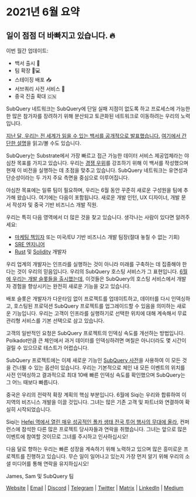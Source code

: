 # 2021년 6월 요약

## 일이 점점 더 바빠지고 있습니다. 🔥

이번 월간 업데이트:

-   백서 출시 🎊
-   팀 확장 👩💻
-   스테이징 배포 📥
-   서브쿼리 사전 서비스 📖
-   중국 진출 확대 🇨🇳

SubQuery 네트워크는 SubQuery에 단일 실패 지점이 없도록 하고 프로세스에 가능한 한 많은 참가자를 장려하기 위해 분산되고 토큰화된 네트워크로 이동하려는 우리의 노력입니다.

[지난 달, 우리는 전 세계가 읽을 수 있는 백서를 공개적으로 발표했습니다.](https://static.subquery.network/whitepaper.pdf) [여기에서 간단한 설명](https://subquery.medium.com/the-subquery-network-a-summary-46cde0acb010)을 읽고/볼 수도 있습니다.

SubQuery는 Substrate에서 가장 빠르고 접근 가능한 데이터 서비스 제공업체라는 야심찬 목표를 가지고 있습니다. 우리는 [경쟁 우위](https://subquery.medium.com/subquery-network-our-goals-and-competitive-advantages-a6efdd544be4)를 강조하기 위해 이 백서를 작성했으며 현재 이 비전을 실행하는 데 초점을 맞추고 있습니다. SubQuery 네트워크는 유연성과 단순성이라는 두 가지 주요 측면을 중심으로 이루어집니다.

야심찬 목표에는 일류 팀이 필요하며, 우리는 6월 동안 꾸준히 새로운 구성원을 팀에 추가해 왔습니다. 여기에는 다음이 포함됩니다. 새로운 개발 인턴, UX 디자이너, 개발 문서 작성자 및 중국 기반 비즈니스 개발 직원.

우리는 특히 다음 영역에서 더 많은 것을 찾고 있습니다. 생각나는 사람이 있다면 알려주세요:

-   [마케팅 책임자](https://angel.co/company/subquery/jobs/1494376-head-of-marketing) 또는 미국/EU 기반 비즈니스 개발 팀장(절대 놓칠 수 없는 기회)
-   [SRE 엔지니어](https://angel.co/company/subquery/jobs/1497942-site-reliability-engineer)
-   [Rust](https://angel.co/company/subquery/jobs/1494414-rust-developer) 및 [Solidity](https://angel.co/company/subquery/jobs/1494435-solidity-developer) 개발자

우리 업계의 개발자는 인프라를 실행하는 것이 아니라 미래를 구축하는 데 집중해야 한다는 것이 우리의 믿음입니다. 우리의 SubQuery 호스팅 서비스가 그 표현입니다. [6월에 우리는 개발 슬롯들을 출시했는데](https://subquery.medium.com/deployment-slots-are-here-subquery-projects-4fe2629f8858), 이것들은 SubQuery의 호스팅 서비스에서 개발자 경험을 향상시키는 완전히 새로운 기능을 갖고 있습니다.

배포 슬롯은 개발자가 다운타임 없이 프로젝트를 업데이트하고, 데이터를 다시 인덱싱하고, 호스팅된 프로덕션 SubQuery 프로젝트를 업그레이드할 수 있음을 의미하는 새로운 기능입니다. 우리는 고객이 인프라를 실행하기로 선택한 위치에 대해 계속해서 무료 관리형 서비스를 기본 선택으로 삼고 있습니다.

고객의 일반적인 요청은 SubQuery 프로젝트의 인덱싱 속도를 개선하는 방법입니다. Polkadot만큼 큰 체인에서 과거 데이터를 인덱싱하려면 며칠은 아니더라도 몇 시간이 걸릴 수 있으므로 테스트가 어렵습니다.

SubQuery 프로젝트에는 이제 새로운 기능인 [SubQuery 사전](https://subquery.medium.com/subquerys-just-got-a-lot-faster-with-the-dictionary-8a7a1447574)을 사용하여 이 모든 것을 건너뛸 수 있는 옵션이 있습니다. 우리는 기본적으로 체인 내 모든 이벤트의 위치를 ​​사전 인덱싱하고 결과적으로 최대 10배 빠른 인덱싱 속도를 확인했으며 SubQuery는 그 어느 때보다 빠릅니다.

중국은 우리의 전략적 확장 계획의 핵심 부분입니다. 6월에 Siqi는 우리와 합류하여 이 지역의 비즈니스 개발을 이끌 것입니다. 그녀는 많은 기존 고객 및 파트너와 연결하여 확실히 시작되었습니다.

Siqi는 [Hefei 역에서 열린 매우 성공적인 폴카 생태 전국 투어 행사의 무대에 올라](https://twitter.com/SubQueryNetwork/status/1409696588465721348), 컨퍼런스에 참석한 다른 많은 프로젝트 당사자들과 연락을 취했습니다. 그녀는 앞으로 많은 이벤트에 참여할 것이므로 그녀를 주시하고 인사하십시오!

다음 달로 향하는 우리는 빠른 성장을 계속하기 위해 노력하고 있으며 많은 흥미로운 프로젝트를 진행하고 있습니다. 무슨 일이 일어나고 있는지 가장 먼저 알기 위해 우리의 소셜 미디어를 통해 연락을 유지하십시오!

James, Sam 및 SubQuery 팀

[Website](https://subquery.network/) | [Email](mailto:hello@subquery.network) | [Discord](https://discord.com/invite/78zg8aBSMG) | [Telegram](https://t.me/subquerynetwork) | [Twitter](https://twitter.com/subquerynetwork) | [Matrix](https://matrix.to/#/#subquery:matrix.org) | [LinkedIn](https://www.linkedin.com/company/subquery) | [Medium](https://subquery.medium.com/)
